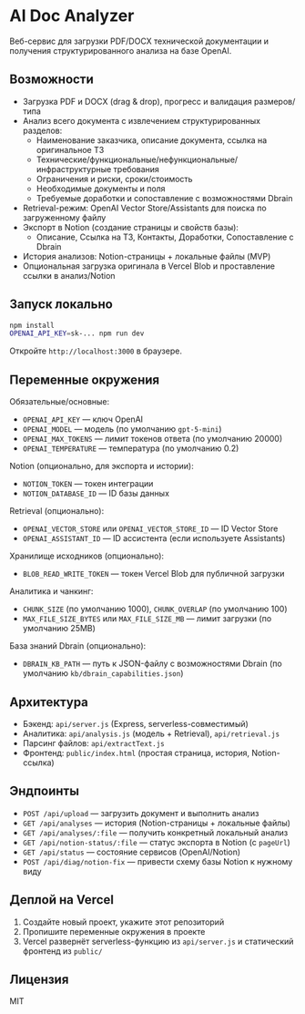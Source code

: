 # AI Doc Analyzer

Веб-сервис для загрузки PDF/DOCX технической документации и получения структурированного анализа на базе OpenAI.

## Возможности
- Загрузка PDF и DOCX (drag & drop), прогресс и валидация размеров/типа
- Анализ всего документа с извлечением структурированных разделов:
  - Наименование заказчика, описание документа, ссылка на оригинальное ТЗ
  - Технические/функциональные/нефункциональные/инфраструктурные требования
  - Ограничения и риски, сроки/стоимость
  - Необходимые документы и поля
  - Требуемые доработки и сопоставление с возможностями Dbrain
- Retrieval-режим: OpenAI Vector Store/Assistants для поиска по загруженному файлу
- Экспорт в Notion (создание страницы и свойств базы):
  - Описание, Ссылка на ТЗ, Контакты, Доработки, Сопоставление с Dbrain
- История анализов: Notion-страницы + локальные файлы (MVP)
- Опциональная загрузка оригинала в Vercel Blob и проставление ссылки в анализ/Notion

## Запуск локально

```bash
npm install
OPENAI_API_KEY=sk-... npm run dev
```

Откройте `http://localhost:3000` в браузере.

## Переменные окружения

Обязательные/основные:
- `OPENAI_API_KEY` — ключ OpenAI
- `OPENAI_MODEL` — модель (по умолчанию `gpt-5-mini`)
- `OPENAI_MAX_TOKENS` — лимит токенов ответа (по умолчанию 20000)
- `OPENAI_TEMPERATURE` — температура (по умолчанию 0.2)

Notion (опционально, для экспорта и истории):
- `NOTION_TOKEN` — токен интеграции
- `NOTION_DATABASE_ID` — ID базы данных

Retrieval (опционально):
- `OPENAI_VECTOR_STORE` или `OPENAI_VECTOR_STORE_ID` — ID Vector Store
- `OPENAI_ASSISTANT_ID` — ID ассистента (если используете Assistants)

Хранилище исходников (опционально):
- `BLOB_READ_WRITE_TOKEN` — токен Vercel Blob для публичной загрузки

Аналитика и чанкинг:
- `CHUNK_SIZE` (по умолчанию 1000), `CHUNK_OVERLAP` (по умолчанию 100)
- `MAX_FILE_SIZE_BYTES` или `MAX_FILE_SIZE_MB` — лимит загрузки (по умолчанию 25MB)

База знаний Dbrain (опционально):
- `DBRAIN_KB_PATH` — путь к JSON-файлу с возможностями Dbrain (по умолчанию `kb/dbrain_capabilities.json`)

## Архитектура
- Бэкенд: `api/server.js` (Express, serverless-совместимый)
- Аналитика: `api/analysis.js` (модель + Retrieval), `api/retrieval.js`
- Парсинг файлов: `api/extractText.js`
- Фронтенд: `public/index.html` (простая страница, история, Notion-ссылка)

## Эндпоинты
- `POST /api/upload` — загрузить документ и выполнить анализ
- `GET /api/analyses` — история (Notion-страницы + локальные файлы)
- `GET /api/analyses/:file` — получить конкретный локальный анализ
- `GET /api/notion-status/:file` — статус экспорта в Notion (с `pageUrl`)
- `GET /api/status` — состояние сервисов (OpenAI/Notion)
- `POST /api/diag/notion-fix` — привести схему базы Notion к нужному виду

## Деплой на Vercel
1. Создайте новый проект, укажите этот репозиторий
2. Пропишите переменные окружения в проекте
3. Vercel развернёт serverless-функцию из `api/server.js` и статический фронтенд из `public/`

## Лицензия
MIT 